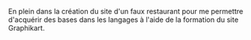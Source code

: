 En plein dans la création du site d'un faux restaurant pour me permettre d'acquérir des bases dans les langages à l'aide de la formation du site Graphikart.
